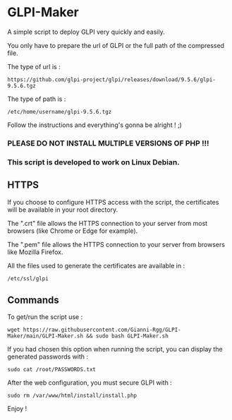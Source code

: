 # GLPI-Maker

A simple script to deploy GLPI very quickly and easily.

You only have to prepare the url of GLPI or the full path of the compressed file.

The type of url is :
```
https://github.com/glpi-project/glpi/releases/download/9.5.6/glpi-9.5.6.tgz
```

The type of path is :
```
/etc/home/username/glpi-9.5.6.tgz
```

Follow the instructions and everything's gonna be alright ! ;)

### PLEASE DO NOT INSTALL MULTIPLE VERSIONS OF PHP !!!

### This script is developed to work on Linux Debian.

## HTTPS

If you choose to configure HTTPS access with the script, the certificates will be available in your root directory.

The ".crt" file allows the HTTPS connection to your server from most browsers (like Chrome or Edge for example).

The ".pem" file allows the HTTPS connection to your server from browsers like Mozilla Firefox.

All the files used to generate the certificates are available in :
```
/etc/ssl/glpi
```

## Commands

To get/run the script use :
```
wget https://raw.githubusercontent.com/Gianni-Rgg/GLPI-Maker/main/GLPI-Maker.sh && sudo bash GLPI-Maker.sh
```

If you had chosen this option when running the script, you can display the generated passwords with :
```
sudo cat /root/PASSWORDS.txt
```

After the web configuration, you must secure GLPI with :
```
sudo rm /var/www/html/install/install.php
```

Enjoy !
